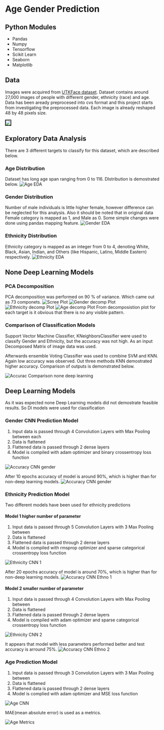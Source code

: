 # Age Gender Prediction 

## Python Modules 
* Pandas
* Numpy
* Tensorflow
* Scikit Learn
* Seaborn
* Matplotlib

## Data  
Images were acquired from [UTKFace dataset](https://susanqq.github.io/UTKFace/). Dataset contains around 27,000 images of people with different gender, ethnicity (race) and age. Data has been aready preprocesed into cvs format and this project starts from investigating the preprocessed data. Each image is already reshaped 48 by 48 pixels size. 

<img src="images/random_images_1.png" border="2">

## Exploratory Data Analysis
There are 3 different targets to classify for this dataset, which are described below. 

### Age Distribution
Dataset has long age span ranging from 0 to 116. DIstribution is demostrated below. 
![Age EDA](images/Ages_EDA.png)

### Gender Distribution
Number of male individuals is little higher female, however difference can be neglected for this analysis. Also it should be noted that in original data Female category is mapped as 1, and Male as 0. Some simple changes were done using pandas mapping feature. 
![Gender EDA](images/Gender_EDA.png)


### Ethnicity Distribution
Ethnicity category is mapped as an integer from 0 to 4, denoting  White, Black, Asian, Indian, and Others (like Hispanic, Latino, Middle Eastern) respectively. 
![Ethnicity EDA](images/Ethnicity_EDA.png)

## None Deep Learning Models


### PCA Decomposition
PCA decomposition was performed on 90 % of variance. Which came out as 73 componets.
![Scree Plot](images/Scree.png)
![Gender decomp Plot](images/Decompose_gender.png)
![Ethnicity decomp Plot](images/Decompose_ethno.png)
![Age decomp Plot](images/Decompose_age.png)
From decomposistion plot for each target is it obvious that there is no any visible pattern.

### Comparison of Classification Models
Support Vector Machine Classifier, KNeighborsClassifier were used to classify Gender and Ethnicity, but the accuracy was not high. As an input Decomposed Matrix of image data was used. 

Afterwards ensemble Voting Classifier was used to combine SVM and KNN. Again low accuracy was observed. Out three methods KNN demostrated higher accuracy. Comparison of outputs is demonstrated below. 

![Accurac Comparison none deep learning](images/Accuracy_comparision_.png)

## Deep Learning Models
As it was expected none Deep Learning models did not demostrate feasible results. So Dl models were used for classification

### Gender CNN Prediction Model
1. Input data is passed through 4 Convolution Layers with Max Pooling between each
2. Data is flattened
3. Flattened data is passed through 2 dense layers
4. Model is compiled with adam optimizer and binary crossentropy loss function

![Accuracy CNN gender](images/gender_cnn.png)

After 10 epochs accuracy of model is around 90%, which is higher than for non-deep learning models.
![Accuracy CNN gender](images/Accuracy_cnn_gender.png)

### Ethnicity Prediction Model
Two different models have been used for ethnicity predictions
#### Model 1 higher number of parameter
1. Input data is passed through 5 Convolution Layers with 3 Max Pooling between 
2. Data is  flattened
3. Flattened data is passed through 2 dense layers
4. Model is compiled with rmsprop optimizer and sparse categorical crossentropy loss function

![Ethnicity CNN 1](images/ethno_cnn_1.png)

After 20 epochs accuracy of model is around 70%, which is higher than for non-deep learning models.
![Accuracy CNN Ethno 1](images/Accuracy_cnn_ethno1.png)

#### Model 2 smaller number of parameter
1. Input data is passed through 4 Convolution Layers with Max Pooling between 
2. Data is  flattened
3. Flattened data is passed through 2 dense layers
4. Model is compiled with adam optimizer and sparse categorical crossentropy loss function

![Ethnicity CNN 2](images/Ethno_cnn_2.png)

It appears that model with less parameters performed better and test accuracy is arround 75%. 
![Accuracy CNN Ethno 2](images/Accuracy_cnn_ethno2.png)

### Age Prediction Model
1. Input data is passed through 3 Convolution Layers with 3 Max Pooling between
2. Data is flattened
3. Flattened data is passed through 2 dense layers
4. Model is complied with adam optimizer and MSE loss function

![Age CNN](images/age_cnn.png)

MAE(mean absolute error) is used as a metrics. 

![Age Metrics](images/age_metrics.png)
